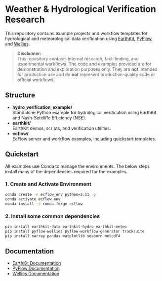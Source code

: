 # Weather & Hydrological Verification Research

This repository contains example projects and workflow templates for hydrological and meteorological data verification using [EarthKit](https://github.com/ecmwf/earthkit), [PyFlow](https://github.com/ecmwf/pyflow), and [Wellies](https://github.com/ecmwf/pyflow-wellies).

> **Disclaimer:**  
> This repository contains internal research, fact-finding, and experimental workflows. The code and examples provided are for demonstration and exploration purposes only. They are **not** intended for production use and do **not** represent production-quality code or official workflows.

## Structure

- **hydro_verification_example/**  
  Standalone Python example for hydrological verification using EarthKit and Nash-Sutcliffe Efficiency (NSE).
- **earthkit/**  
  EarthKit demos, scripts, and verification utilities.
- **ecflow/**  
  EcFlow server and workflow examples, including quickstart templates.

## Quickstart

All examples use Conda to manage the environments. The below steps install many of the dependencies required for the examples.

### 1. Create and Activate Environment

```sh
conda create -n ecflow_env python=3.11 -y
conda activate ecflow_env
conda install -c conda-forge ecflow
```

### 2. Install some common dependencies

```sh
pip install earthkit-data earthkit-hydro earthkit-meteo
pip install pyflow-wellies pyflow-workflow-generator tracksuite
pip install xarray pandas matplotlib seaborn netcdf4
```

## Documentation

- [EarthKit Documentation](https://earthkit.readthedocs.io/)
- [PyFlow Documentation](https://pyflow-workflow-generator.readthedocs.io/)
- [Wellies Documentation](https://pyflow-wellies.readthedocs.io/)
